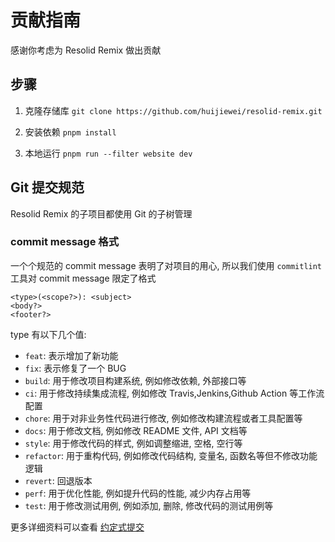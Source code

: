 # 贡献指南

感谢你考虑为 Resolid Remix 做出贡献

## 步骤

1. 克隆存储库
   `git clone https://github.com/huijiewei/resolid-remix.git`

2. 安装依赖
   `pnpm install`

3. 本地运行
   `pnpm run --filter website dev`

## Git 提交规范

Resolid Remix 的子项目都使用 Git 的子树管理

### commit message 格式

一个个规范的 commit message 表明了对项目的用心, 所以我们使用 `commitlint` 工具对 commit message 限定了格式

```
<type>(<scope?>): <subject>
<body?>
<footer?>
```

type 有以下几个值:

- `feat`: 表示增加了新功能
- `fix`: 表示修复了一个 BUG
- `build`: 用于修改项目构建系统, 例如修改依赖, 外部接口等
- `ci`: 用于修改持续集成流程, 例如修改 Travis,Jenkins,Github Action 等工作流配置
- `chore`: 用于对非业务性代码进行修改, 例如修改构建流程或者工具配置等
- `docs`: 用于修改文档, 例如修改 README 文件, API 文档等
- `style`: 用于修改代码的样式, 例如调整缩进, 空格, 空行等
- `refactor`: 用于重构代码, 例如修改代码结构, 变量名, 函数名等但不修改功能逻辑
- `revert`: 回退版本
- `perf`: 用于优化性能, 例如提升代码的性能, 减少内存占用等
- `test`: 用于修改测试用例, 例如添加, 删除, 修改代码的测试用例等

更多详细资料可以查看 [约定式提交](https://www.conventionalcommits.org/zh-hans)
